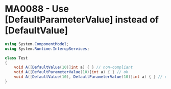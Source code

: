 # MA0088 - Use [DefaultParameterValue] instead of [DefaultValue]

````csharp
using System.ComponentModel;
using System.Runtime.InteropServices;

class Test
{
    void A([DefaultValue(10)]int a) { } // non-compliant
    void A([DefaultParameterValue(10)]int a) { } // ok
    void A([DefaultValue(10), DefaultParameterValue(10)]int a) { } // ok
}
````